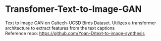 # Transfomer-Text-to-Image-GAN
Text to Image GAN on Caltech-UCSD Birds Dataset. Utilizes a transformer architecture to extract features from the text captions <br>
Reference repo: https://github.com/Yoan-D/text-to-image-synthesis
